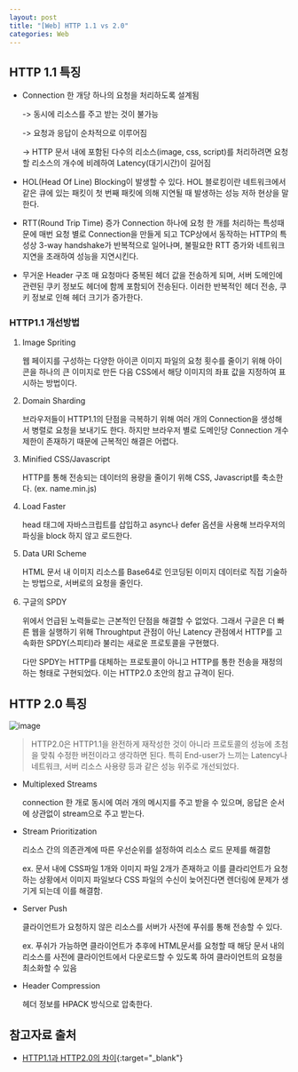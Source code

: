 ```yaml
---
layout: post
title: "[Web] HTTP 1.1 vs 2.0"
categories: Web
---
```

## HTTP 1.1 특징
- Connection 한 개당 하나의 요청을 처리하도록 설계됨

    -> 동시에 리소스를 주고 받는 것이 불가능
    
    -> 요청과 응답이 순차적으로 이루어짐
    
    -> HTTP 문서 내에 포함된 다수의 리소스(image, css, script)를 처리하려면 요청할 리소스의 개수에 비례하여 Latency(대기시간)이 길어짐
- HOL(Head Of Line) Blocking이 발생할 수 있다.
    HOL 블로킹이란 네트워크에서 같은 큐에 있는 패킷이 첫 번째 패킷에 의해 지연될 때 발생하는 성능 저하 현상을 말한다.
- RTT(Round Trip Time) 증가
   Connection 하나에 요청 한 개를 처리하는 특성때문에 매번 요청 별로 Connection을 만들게 되고 TCP상에서 동작하는 HTTP의 특성상 3-way handshake가 반복적으로 일어나며, 불필요한 RTT 증가와 네트워크 지연을 초래하여 성능을 지연시킨다.
- 무거운 Header 구조
    매 요청마다 중복된 헤더 값을 전송하게 되며, 서버 도메인에 관련된 쿠키 정보도 헤더에 함께 포함되어 전송된다. 이러한 반복적인 헤더 전송, 쿠키 정보로 인해 헤더 크기가 증가한다.

### HTTP1.1 개선방법
1. Image Spriting

    웹 페이지를 구성하는 다양한 아이콘 이미지 파일의 요청 횟수를 줄이기 위해 아이콘을 하나의 큰 이미지로 만든 다음 CSS에서 해당 이미지의 좌표 값을 지정하여 표시하는 방법이다.

2. Domain Sharding
  
    브라우저들이 HTTP1.1의 단점을 극복하기 위해 여러 개의 Connection을 생성해서 병렬로 요청을 보내기도 한다. 하지만 브라우저 별로 도메인당 Connection 개수 제한이 존재하기 때문에 근복적인 해결은 어렵다.

3. Minified CSS/Javascript
  
    HTTP를 통해 전송되는 데이터의 용량을 줄이기 위해 CSS, Javascript를 축소한다. (ex. name.min.js)

4. Load Faster
  
    head 태그에 자바스크립트를 삽입하고 async나 defer 옵션을 사용해 브라우저의 파싱을 block 하지 않고 로드한다.

5. Data URI Scheme
  
    HTML 문서 내 이미지 리소스를 Base64로 인코딩된 이미지 데이터로 직접 기술하는 방법으로, 서버로의 요청을 줄인다.

6. 구글의 SPDY
  
    위에서 언급된 노력들로는 근본적인 단점을 해결할 수 없었다. 그래서 구글은 더 빠른 웹을 실행하기 위해 Throughtput 관점이 아닌 Latency 관점에서 HTTP를 고속화한 SPDY(스피티)라 불리는 새로운 프로토콜을 구현했다.
  
    다만 SPDY는 HTTP를 대체하는 프로토콜이 아니고 HTTP를 통한 전송을 재정의하는 형태로 구현되었다. 이는 HTTP2.0 초안의 참고 규격이 된다.

## HTTP 2.0 특징
![image](https://user-images.githubusercontent.com/28949166/172598927-9204bb9b-4557-41b5-8989-ef29e3b1ee3e.png)

> HTTP2.0은 HTTP1.1을 완전하게 재작성한 것이 아니라 프로토콜의 성능에 초첨을 맞춰 수정한 버전이라고 생각하면 된다. 특히 End-user가 느끼는 Latency나 네트워크, 서버 리소스 사용량 등과 같은 성능 위주로 개선되었다.

- Multiplexed Streams
    
    connection 한 개로 동시에 여러 개의 메시지를 주고 받을 수 있으며, 응답은 순서에 상관없이 stream으로 주고 받는다.

- Stream Prioritization

  리소스 간의 의존관계에 따른 우선순위를 설정하여 리소스 로드 문제를 해결함
  
  ex. 문서 내에 CSS파일 1개와 이미지 파일 2개가 존재하고 이를 클라리언트가 요청하는 상황에서 이미지 파일보다 CSS 파일의 수신이 늦어진다면 렌더링에 문제가 생기게 되는데 이를 해결함.

- Server Push

    클라이언트가 요청하지 않은 리소스를 서버가 사전에 푸쉬를 통해 전송할 수 있다.
    
    ex. 푸쉬가 가능하면 클라이언트가 추후에 HTML문서를 요청할 때 해당 문서 내의 리소스를 사전에 클라이언트에서 다운로드할 수 있도록 하여 클라이언트의 요청을 최소화할 수 있음

- Header Compression
    
    헤더 정보를 HPACK 방식으로 압축한다.

## 참고자료 출처
- [HTTP1.1과 HTTP2.0의 차이](https://velog.io/@wiostz98kr/HTTP1.1%EA%B3%BC-HTTP2.0%EC%9D%98-%EC%B0%A8%EC%9D%B4-e2v4x4t1){:target="\_blank"}
